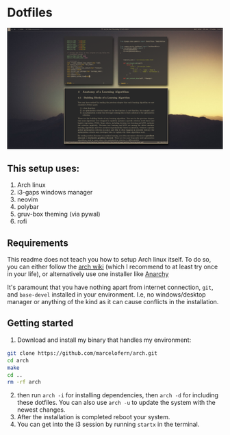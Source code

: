 # Dotfiles

![](pictures/example_1.png)

## This setup uses:
1) Arch linux
2) i3-gaps windows manager
3) neovim
4) polybar
5) gruv-box theming (via pywal)
6) rofi

## Requirements

This readme does not teach you how to setup Arch linux itself.
To do so, you can either follow the
[arch wiki](https://wiki.archlinux.org/index.php/Installation_guide)
(which I recommend to at least try once in your life), or alternatively use
one installer like [Anarchy](https://www.anarchylinux.org/)

It's paramount that you have nothing apart from internet connection, `git`,
and `base-devel` installed in your environment. I.e, no windows/desktop manager
or anything of the kind as it can cause conflicts in the installation.

## Getting started

1) Download and install my binary that handles my environment:
```sh
git clone https://github.com/marcelofern/arch.git
cd arch
make
cd ..
rm -rf arch
```
2) then run `arch -i` for installing dependencies, then `arch -d` for including
these dotfiles. You can also use `arch -u` to update the system with the
newest changes.
3) After the installation is completed reboot your system.
4) You can get into the i3 session by running `startx` in the terminal.

